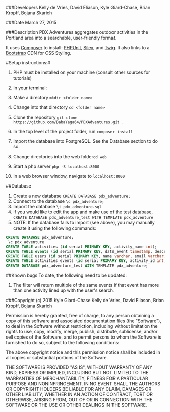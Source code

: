 ###Developers
Kelly de Vries, David Eliason, Kyle Giard-Chase, Brian Kropff, Bojana Skarich

###Date
March 27, 2015

###Description
PDX Adventures aggregates outdoor activities in the Portland area into a searchable, user-friendly format.  

It uses <a href='https://getcomposer.org/'>Composer</a> to install:
<a href="https://phpunit.de/" target="_blank">PHPUnit</a>, <a href="http://silex.sensiolabs.org/" target="_blank">Silex</a>, and <a href="http://twig.sensiolabs.org/" target="_blank">Twig</a>.  It also links to a <a href="http://www.bootstrapcdn.com/" target="_blank">Bootstrap</a> CDN for CSS Styling.


#Setup instructions:#
1.  PHP must be installed on your machine (consult other sources for tutorials)

2.  In your terminal:
  1.  Make a directory `mkdir <folder name>`<br>
  2.  Change into that directory `cd <folder name>` <br>
  3.  Clone the repository `git clone https://github.com/BabaYaga64/PDXAdventures.git .`<br>
  4. In the top level of the project folder, run `composer install`<br>
  5. Import the database into PostgreSQL. See the Database section to do so.<br>
  6. Change directories into the web folder`cd web`<br>
  7. Start a php server `php -S localhost:8000`
  8. In a web browser window, navigate to `localhost:8000`

##Database
1. Create a new database `CREATE DATABASE pdx_adventure;`<br>
2. Connect to the database `\c pdx_adventure;`<br>
3. Import the database `\i pdx_adventure.sql`<br>
4. If you would like to edit the app and make use of the test database, `CREATE DATABASE pdx_adventure_test WITH TEMPLATE pdx_adventure`<br>
5. NOTE: If the database fails to import (see above), you may manually create it using the following commands:<br>
```sql
CREATE DATABASE pdx_adventure;
 \c pdx_adventure
CREATE TABLE activities (id serial PRIMARY KEY, activity_name int);
CREATE TABLE events (id serial PRIMARY KEY, date_event timestamp, description varchar, event_name varchar, location varchar, user_id int);
CREATE TABLE users (id serial PRIMARY KEY, name varchar, email varchar, phone varchar);
CREATE TABLE activities_events (id serial PRIMARY KEY, activity_id int, event_id int);
CREATE DATABASE pdx_adventure_test WITH TEMPLATE pdx_adventure;
```
##Known bugs
To date, the following need to be updated:<br>
1. The filter will return multiple of the same events if that event has more than one activity lined up with the user's search.

###Copyright (c) 2015 Kyle Giard-Chase Kelly de Vries, David Eliason, Brian Kropff, Bojana Skarich

Permission is hereby granted, free of charge, to any person obtaining a copy
of this software and associated documentation files (the "Software"), to deal
in the Software without restriction, including without limitation the rights
to use, copy, modify, merge, publish, distribute, sublicense, and/or sell
copies of the Software, and to permit persons to whom the Software is
furnished to do so, subject to the following conditions:

The above copyright notice and this permission notice shall be included in
all copies or substantial portions of the Software.

THE SOFTWARE IS PROVIDED "AS IS", WITHOUT WARRANTY OF ANY KIND, EXPRESS OR
IMPLIED, INCLUDING BUT NOT LIMITED TO THE WARRANTIES OF MERCHANTABILITY,
FITNESS FOR A PARTICULAR PURPOSE AND NONINFRINGEMENT. IN NO EVENT SHALL THE
AUTHORS OR COPYRIGHT HOLDERS BE LIABLE FOR ANY CLAIM, DAMAGES OR OTHER
LIABILITY, WHETHER IN AN ACTION OF CONTRACT, TORT OR OTHERWISE, ARISING FROM,
OUT OF OR IN CONNECTION WITH THE SOFTWARE OR THE USE OR OTHER DEALINGS IN
THE SOFTWARE.
